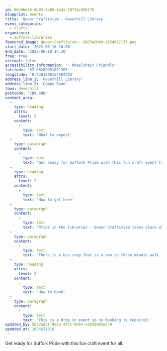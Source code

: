 ```yaml
---
id: 60e9bda5-db93-4b80-8a3a-20736c995f76
blueprint: events
title: 'Queer Craftivism - Haverhill Library'
event_categories:
  - crafts
organisers:
  - suffolk-libraries
featured_image: Queer-Craftivism---INSTAGRAM-1654617137.png
start_date: '2022-06-10 10:30'
end_date: '2022-06-10 14:30'
free: true
virtual: false
accessibility_information: '- Wheelchair Friendly'
latitude: '52.08289091071305'
longitude: '0.4361590154584293'
address_line_1: 'Haverhill Library'
address_line_2: 'Camps Road'
town: Haverhill
postcode: 'CB9 8HB'
content_area:
  -
    type: heading
    attrs:
      level: 2
    content:
      -
        type: text
        text: 'What to expect'
  -
    type: paragraph
    content:
      -
        type: text
        text: 'Get ready for Suffolk Pride with this fun craft event for all. Get involved with making banners, posters and flags to show off at the Suffolk Pride Parade. Drop in any time between 10:30 and 14:30. All materials will be provided.'
  -
    type: heading
    attrs:
      level: 2
    content:
      -
        type: text
        text: 'How to get here'
  -
    type: paragraph
    content:
      -
        type: text
        text: 'Pride in the libraries - Queer Craftivism takes place at Haverhill Library, CB9 8HB.'
  -
    type: paragraph
    content:
      -
        type: text
        text: 'There is a bus stop that is a two to three minute walk from the venue.'
  -
    type: heading
    attrs:
      level: 2
    content:
      -
        type: text
        text: 'How to book'
  -
    type: paragraph
    content:
      -
        type: text
        text: 'This is a drop in event so no booking is required.'
updated_by: 5b72ad31-9613-4471-9564-e28d5005ecc0
updated_at: 1654617816
---
```

Get ready for Suffolk Pride with this fun craft event for all.